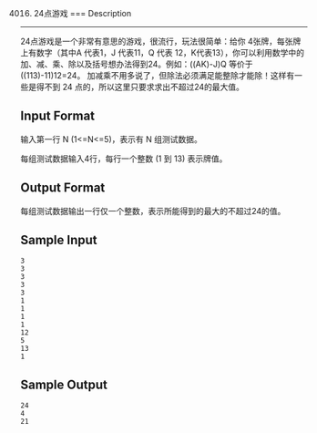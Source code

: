 4016. 24点游戏
===
Description
------
24点游戏是一个非常有意思的游戏，很流行，玩法很简单：给你 4张牌，每张牌上有数字（其中A 代表1，J 代表11，Q 代表 12，K代表13），你可以利用数学中的加、减、乘、除以及括号想办法得到24。例如：((AK)-J)Q 等价于((113)-11)12=24。 加减乘不用多说了，但除法必须满足能整除才能除！这样有一些是得不到 24 点的，所以这里只要求求出不超过24的最大值。

Input Format
-----
输入第一行 N (1<=N<=5)，表示有 N 组测试数据。

每组测试数据输入4行，每行一个整数 (1 到 13) 表示牌值。

Output Format
----
每组测试数据输出一行仅一个整数，表示所能得到的最大的不超过24的值。

Sample Input
-----
	3
	3
	3
	3
	3
	1
	1
	1
	1
	12
	5
	13
	1
Sample Output
----
	24
	4
	21